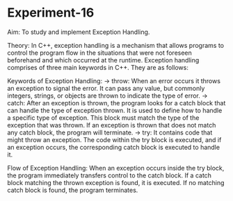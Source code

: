 # Experiment-16

Aim:
To study and implement Exception Handling.

Theory:
In C++, exception handling is a mechanism that allows programs to control the program flow in the situations that were not foreseen beforehand and which occurred at the runtime. Exception handling comprises of three main keywords in C++. They are as follows:

Keywords of Exception Handling:
→ throw: When an error occurs it throws an exception to signal the error. It can pass any value, but commonly integers, strings, or objects are thrown to indicate the type of error.
→ catch: After an exception is thrown, the program looks for a catch block that can handle the type of exception thrown. It is used to define how to handle a specific type of exception. This block must match the type of the exception that was thrown. If an exception is thrown that does not match any catch block, the program will terminate.
→ try: It contains code that might throw an exception. The code within the try block is executed, and if an exception occurs, the corresponding catch block is executed to handle it.

Flow of Exception Handling:
When an exception occurs inside the try block, the program immediately transfers control to the catch block. If a catch block matching the thrown exception is found, it is executed. If no matching catch block is found, the program terminates.
